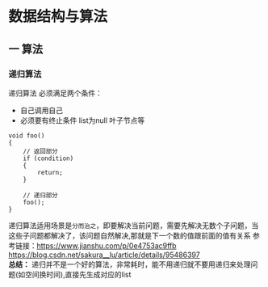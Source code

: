 # 数据结构与算法
一 算法
---
### 递归算法
递归算法 必须满足两个条件：
- 自己调用自己
- 必须要有终止条件  list为null 叶子节点等
```
void foo()
{
    // 返回部分 
    if (condition)
    {
        return;
    }
    
    // 递归部分
    foo();
}
```
递归算法适用场景是`分而治之`，即要解决当前问题，需要先解决无数个子问题，当这些子问题都解决了，该问题自然解决,那就是下一个数的值跟前面的值有关系
参考链接：https://www.jianshu.com/p/0e4753ac9ffb   https://blog.csdn.net/sakura__lu/article/details/95486397  
**总结：** 递归并不是一个好的算法，非常耗时，能不用递归就不要用递归来处理问题(如空间换时间),直接先生成对应的list

